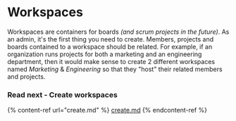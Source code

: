# Workspaces

Workspaces are containers for boards _(and scrum projects in the future)_. As an admin, it's the first thing you need to create. Members, projects and boards contained to a workspace should be related. For example, if an organization runs projects for both a marketing and an engineering department, then it would make sense to create 2 different workspaces named _Marketing_ & _Engineering_ so that they "host" their related members and projects.

### Read next - Create workspaces

{% content-ref url="create.md" %}
[create.md](create.md)
{% endcontent-ref %}
